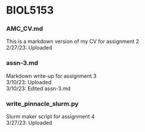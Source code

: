 # BIOL5153

### **AMC_CV.md**  
This is a markdown version of my CV for assignment 2   
2/27/23: Uploaded

### **assn-3.md**
Markdown write-up for assignment 3  
3/10/23: Uploaded  
3/10/23: Edited assn-3.md  

### **write_pinnacle_slurm.py**
Slurm maker script for assignment 4  
3/27/23: Uploaded  
